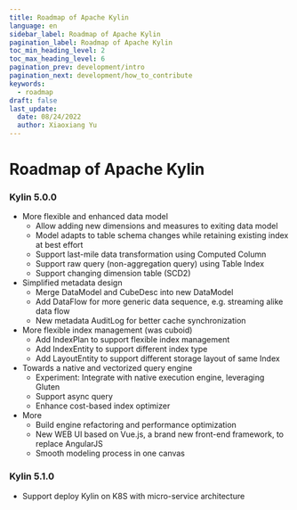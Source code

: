 ```yaml
---
title: Roadmap of Apache Kylin
language: en
sidebar_label: Roadmap of Apache Kylin
pagination_label: Roadmap of Apache Kylin
toc_min_heading_level: 2
toc_max_heading_level: 6
pagination_prev: development/intro
pagination_next: development/how_to_contribute
keywords:
  - roadmap
draft: false
last_update:
  date: 08/24/2022
  author: Xiaoxiang Yu
---
```


# Roadmap of Apache Kylin

### Kylin 5.0.0

- More flexible and enhanced data model
  - Allow adding new dimensions and measures to exiting data model
  - Model adapts to table schema changes while retaining existing index at best effort
  - Support last-mile data transformation using Computed Column
  - Support raw query (non-aggregation query) using Table Index
  - Support changing dimension table (SCD2)
- Simplified metadata design
  - Merge DataModel and CubeDesc into new DataModel
  - Add DataFlow for more generic data sequence, e.g. streaming alike data flow
  - New metadata AuditLog for better cache synchronization
- More flexible index management (was cuboid)
  - Add IndexPlan to support flexible index management
  - Add IndexEntity to support different index type
  - Add LayoutEntity to support different storage layout of same Index
- Towards a native and vectorized query engine
  - Experiment: Integrate with native execution engine, leveraging Gluten
  - Support async query
  - Enhance cost-based index optimizer
- More
  - Build engine refactoring and performance optimization
  - New WEB UI based on Vue.js, a brand new front-end framework, to replace AngularJS
  - Smooth modeling process in one canvas

### Kylin 5.1.0

- Support deploy Kylin on K8S with micro-service architecture
